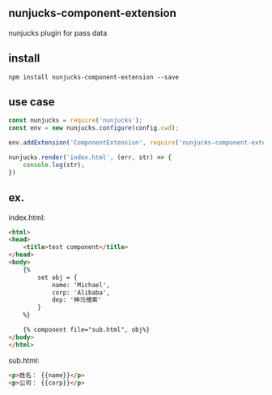nunjucks-component-extension
----

nunjucks plugin for pass data

## install

```
npm install nunjucks-component-extension --save
```

## use case

```js
const nunjucks = require('nunjucks');
const env = new nunjucks.configure(config.cwd);

env.addExtension('ComponentExtension', require('nunjucks-component-extension'));

nunjucks.render('index.html', (err, str) => {
    console.log(str);
})
```

## ex.


index.html:

```html
<html>
<head>
	<title>test component</title>
</head>
<body>
	{%
		set obj = {
			name: 'Michael',
			corp: 'Alibaba',
			dep: '神马搜索'
		}
	%}

	{% component file="sub.html", obj%}
</body>
</html>
```

sub.html:

```html
<p>姓名： {{name}}</p>
<p>公司： {{corp}}</p>
```
